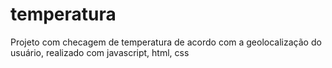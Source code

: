 # temperatura
Projeto com checagem de temperatura de acordo com a geolocalização do usuário, realizado com javascript, html, css
